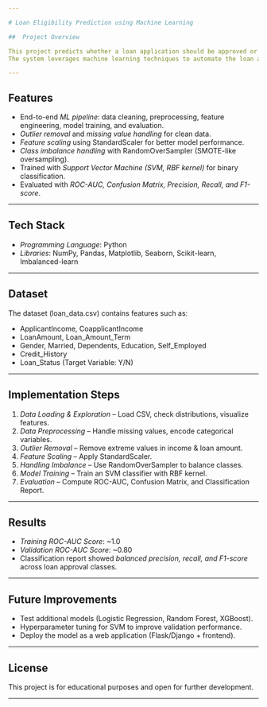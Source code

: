```yaml
---

# Loan Eligibility Prediction using Machine Learning

##  Project Overview

This project predicts whether a loan application should be approved or not based on applicant details such as income, loan amount, education, marital status, and other financial indicators.
The system leverages machine learning techniques to automate the loan approval process, reducing manual work for banks and financial institutions.

---
```


##  Features

* End-to-end *ML pipeline*: data cleaning, preprocessing, feature engineering, model training, and evaluation.
* *Outlier removal* and *missing value handling* for clean data.
* *Feature scaling* using StandardScaler for better model performance.
* *Class imbalance handling* with RandomOverSampler (SMOTE-like oversampling).
* Trained with *Support Vector Machine (SVM, RBF kernel)* for binary classification.
* Evaluated with *ROC-AUC, Confusion Matrix, Precision, Recall, and F1-score*.

---

##  Tech Stack

* *Programming Language*: Python
* *Libraries*: NumPy, Pandas, Matplotlib, Seaborn, Scikit-learn, Imbalanced-learn

---

##  Dataset

The dataset (loan_data.csv) contains features such as:

* ApplicantIncome, CoapplicantIncome
* LoanAmount, Loan\_Amount\_Term
* Gender, Married, Dependents, Education, Self\_Employed
* Credit\_History
* Loan\_Status (Target Variable: Y/N)

---

##  Implementation Steps

1. *Data Loading & Exploration* – Load CSV, check distributions, visualize features.
2. *Data Preprocessing* – Handle missing values, encode categorical variables.
3. *Outlier Removal* – Remove extreme values in income & loan amount.
4. *Feature Scaling* – Apply StandardScaler.
5. *Handling Imbalance* – Use RandomOverSampler to balance classes.
6. *Model Training* – Train an SVM classifier with RBF kernel.
7. *Evaluation* – Compute ROC-AUC, Confusion Matrix, and Classification Report.

---

##  Results

* *Training ROC-AUC Score*: \~1.0
* *Validation ROC-AUC Score*: \~0.80
* Classification report showed *balanced precision, recall, and F1-score* across loan approval classes.

---

##  Future Improvements

* Test additional models (Logistic Regression, Random Forest, XGBoost).
* Hyperparameter tuning for SVM to improve validation performance.
* Deploy the model as a web application (Flask/Django + frontend).

---

##  License

This project is for educational purposes and open for further development.

---
